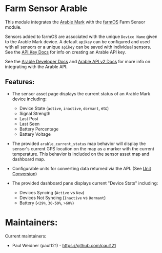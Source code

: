 # Farm Sensor Arable

This module integrates the [Arable Mark] with the [farmOS] Farm Sensor module.

Sensors added to farmOS are associated with the unique `Device Name` given to the Arable Mark
device. A default `apikey` can be configured and used with all sensors or a unique `apikey` can be
saved with individual sensors. See the [API Key Docs] for info on creating an Arable API key.

See the [Arable Developer Docs] and [Arable API v2 Docs] for more info on integrating with the
Arable API.

## Features:

* The sensor asset page displays the current status of an Arable Mark device including:
    - Device State (`active`, `inactive`, `dormant`, etc)
    - Signal Strength
    - Last Post
    - Last Seen
    - Battery Percentage
    - Battery Voltage

* The provided `arable_current_status` map behavior will display the sensor's current GPS location
on the map as a marker with the current temperature. This behavior is included on the sensor asset
map and dashboard map.

* Configurable units for converting data returned via the API. (See [Unit Conversion])

* The provided dashboard pane displays current "Device Stats" including:
    - Devices Syncing (`Active` vs `New`)
    - Devices Not Syncing (`Inactive` vs `Dormant`)
    - Battery (`<29%`, `30-59%`, `>60%`)

# Maintainers:

Current maintainers:
- Paul Weidner (paul121) - https://github.com/paul121

[Arable Mark]: https://shop.arable.com/
[farmOS]: https://github.com/farmos/farmos
[API Key Docs]: https://developer.arable.com/guide/authentication.html#api-keys
[Arable Developer Docs]: https://developer.arable.com/
[Arable API v2 Docs]: https://api.arable.cloud/api/v2/doc
[Unit Conversion]: https://developer.arable.com/guide/data.html#unit-conversion
